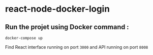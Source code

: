 # react-node-docker-login

## Run the projet using Docker command :
`docker-compose up`

Find React interface running on port `3000` and API running on port `8008`
